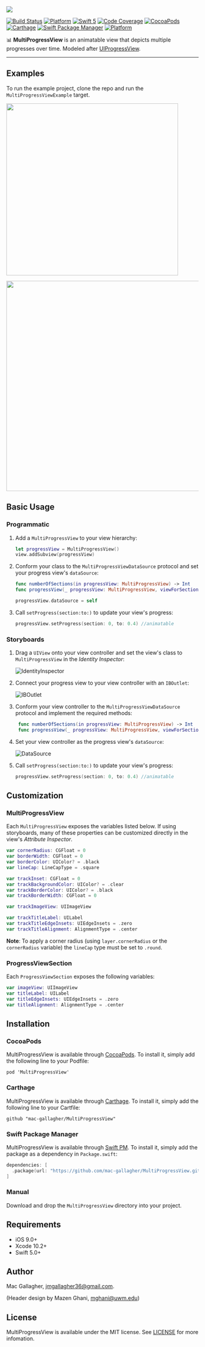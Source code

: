 <img src="https://raw.githubusercontent.com/mac-gallagher/MultiProgressView/master/Images/header.png">

<a href="https://travis-ci.org/mac-gallagher/MultiProgressView"><img alt="Build Status" src="https://travis-ci.com/mac-gallagher/MultiProgressView.svg?branch=master"/></a>
<a href="https://cocoapods.org/pods/MultiProgressView"><img alt="Platform" src="https://img.shields.io/cocoapods/p/MultiProgressView.svg"/></a>
<a href="https://developer.apple.com/swift"><img alt="Swift 5" src="https://img.shields.io/badge/language-Swift_5-orange.svg"/></a>
<a href="https://codecov.io/gh/mac-gallagher/MultiProgressView"><img alt="Code Coverage" src="https://codecov.io/gh/mac-gallagher/MultiProgressView/branch/master/graph/badge.svg"></a>
<a href="https://cocoapods.org/pods/MultiProgressView"><img alt="CocoaPods" src="https://img.shields.io/cocoapods/v/MultiProgressView.svg"/></a>
<a href="https://github.com/Carthage/Carthage"><img alt="Carthage" src="https://img.shields.io/badge/carthage-compatible-4BC51D.svg?style=flat)"/></a>
<a href="https://swift.org/package-manager"><img alt="Swift Package Manager" src="https://img.shields.io/badge/swift pm-compatible-yellow.svg"/></a>
<a href="https://cocoapods.org/pods/MultiProgressView"><img alt="Platform" src="https://img.shields.io/cocoapods/l/MultiProgressView.svg"/></a>

📊 **MultiProgressView** is an animatable view that depicts multiple progresses over time. Modeled after [UIProgressView](https://developer.apple.com/documentation/uikit/uiprogressview).

---

## Examples

To run the example project, clone the repo and run the `MultiProgressViewExample` target.

<p align="left">
<img src="https://raw.githubusercontent.com/mac-gallagher/MultiProgressView/master/Images/example2.gif" width="450">
</p>
<p align="left">
<img src="https://raw.githubusercontent.com/mac-gallagher/MultiProgressView/master/Images/example1.gif" width="550">
</p>

## Basic Usage

### Programmatic
1. Add a `MultiProgressView` to your view hierarchy:

    ```swift
    let progressView = MultiProgressView()
    view.addSubview(progressView)
    ```
    
2. Conform your class to the `MultiProgressViewDataSource` protocol and set your progress view's `dataSource`:

    ```swift
    func numberOfSections(in progressView: MultiProgressView) -> Int
    func progressView(_ progressView: MultiProgressView, viewForSection section: Int) -> ProgressViewSection
    ```
    
    ```swift
    progressView.dataSource = self
    ```
3. Call `setProgress(section:to:)` to update your view's progress:

    ```swift
    progressView.setProgress(section: 0, to: 0.4) //animatable
    ```

### Storyboards

1. Drag a `UIView` onto your view controller and set the view's class to `MultiProgressView` in the *Identity Inspector*:

   ![IdentityInspector](https://raw.githubusercontent.com/mac-gallagher/MultiProgressView/master/Images/storyboard_identity_inspector.gif)

3. Connect your progress view to your view controller with an `IBOutlet`:

   ![IBOutlet](https://raw.githubusercontent.com/mac-gallagher/MultiProgressView/master/Images/storyboard_ib_outlet.gif)

4. Conform your view controller to the `MultiProgressViewDataSource` protocol and implement the required methods:
 
   ```swift
    func numberOfSections(in progressView: MultiProgressView) -> Int
    func progressView(_ progressView: MultiProgressView, viewForSection section: Int) -> ProgressViewSection
    ```
     
5. Set your view controller as the progress view's `dataSource`:
   
   ![DataSource](https://raw.githubusercontent.com/mac-gallagher/MultiProgressView/master/Images/storyboard_data_source.gif)

6. Call `setProgress(section:to:)` to update your view's progress:

    ```swift
    progressView.setProgress(section: 0, to: 0.4) //animatable
    ```

## Customization

### MultiProgressView
Each `MultiProgressView` exposes the variables listed below. If using storyboards, many of these properties can be customized directly in the view's *Attribute Inspector*.


```swift
var cornerRadius: CGFloat = 0
var borderWidth: CGFloat = 0
var borderColor: UIColor? = .black
var lineCap: LineCapType = .square 

var trackInset: CGFloat = 0
var trackBackgroundColor: UIColor? = .clear
var trackBorderColor: UIColor? = .black
var trackBorderWidth: CGFloat = 0

var trackImageView: UIImageView

var trackTitleLabel: UILabel
var trackTitleEdgeInsets: UIEdgeInsets = .zero
var trackTitleAlignment: AlignmentType = .center
```

**Note**: To apply a corner radius (using `layer.cornerRadius` or the `cornerRadius` variable) the `lineCap` type must be set to `.round`.


### ProgressViewSection
Each `ProgressViewSection` exposes the following variables:

```swift
var imageView: UIImageView
var titleLabel: UILabel
var titleEdgeInsets: UIEdgeInsets = .zero
var titleAlignment: AlignmentType = .center
```

## Installation

### CocoaPods
MultiProgressView is available through [CocoaPods](<https://cocoapods.org/>). To install it, simply add the following line to your Podfile:

	pod 'MultiProgressView'

### Carthage

MultiProgressView is available through [Carthage](<https://github.com/Carthage/Carthage>). To install it, simply add the following line to your Cartfile:

	github "mac-gallagher/MultiProgressView"

### Swift Package Manager
MultiProgressView is available through [Swift PM](<https://swift.org/package-manager/>). To install it, simply add the package as a dependency in `Package.swift`:

```swift
dependencies: [
  .package(url: "https://github.com/mac-gallagher/MultiProgressView.git", from: "1.2.0"),
]
```

### Manual
Download and drop the `MultiProgressView` directory into your project.

## Requirements
* iOS 9.0+
* Xcode 10.2+
* Swift 5.0+

## Author
Mac Gallagher, jmgallagher36@gmail.com. 

(Header design by Mazen Ghani, mghani@uwm.edu)

## License
MultiProgressView is available under the MIT license. See [LICENSE](LICENSE) for more infomation.
